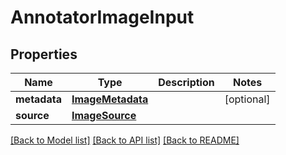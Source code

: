 # AnnotatorImageInput

## Properties
Name | Type | Description | Notes
------------ | ------------- | ------------- | -------------
**metadata** | [**ImageMetadata**](ImageMetadata.md) |  | [optional] 
**source** | [**ImageSource**](ImageSource.md) |  | 

[[Back to Model list]](../README.md#documentation-for-models) [[Back to API list]](../README.md#documentation-for-api-endpoints) [[Back to README]](../README.md)


